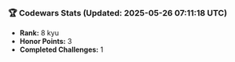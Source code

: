 ### 🏆 Codewars Stats (Updated: 2025-05-26 07:11:18 UTC)

- **Rank:** 8 kyu
- **Honor Points:** 3
- **Completed Challenges:** 1
